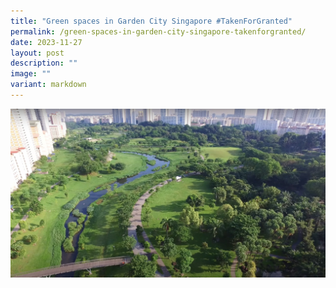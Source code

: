 ```yaml
---
title: "Green spaces in Garden City Singapore #TakenForGranted"
permalink: /green-spaces-in-garden-city-singapore-takenforgranted/
date: 2023-11-27
layout: post
description: ""
image: ""
variant: markdown
---
```

![](/images/connexionsg/2023/green_spaces.jpg)